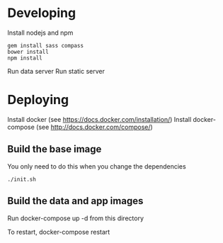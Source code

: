 # Developing
Install nodejs and npm

```
gem install sass compass
bower install
npm install
```

Run data server
Run static server

# Deploying
Install docker (see https://docs.docker.com/installation/)
Install docker-compose (see http://docs.docker.com/compose/)

## Build the base image
You only need to do this when you change the dependencies

```
./init.sh
```

## Build the data and app images

Run docker-compose up -d from this directory

To restart, docker-compose restart
